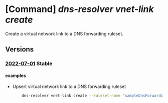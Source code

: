 # [Command] _dns-resolver vnet-link create_

Create a virtual network link to a DNS forwarding ruleset.

## Versions

### [2022-07-01](/Resources/mgmt-plane/L3N1YnNjcmlwdGlvbnMve30vcmVzb3VyY2Vncm91cHMve30vcHJvdmlkZXJzL21pY3Jvc29mdC5uZXR3b3JrL2Ruc2ZvcndhcmRpbmdydWxlc2V0cy97fS92aXJ0dWFsbmV0d29ya2xpbmtzL3t9/2022-07-01.xml) **Stable**

<!-- mgmt-plane /subscriptions/{}/resourcegroups/{}/providers/microsoft.network/dnsforwardingrulesets/{}/virtualnetworklinks/{} 2022-07-01 -->

#### examples

- Upsert virtual network link to a DNS forwarding ruleset
    ```bash
        dns-resolver vnet-link create --ruleset-name "sampleDnsForwardingRuleset" --metadata additionalProp1="value1" --id "/subscriptions/0403cfa9-9659-4f33-9f30-1f191c51d111/resourceG roups/sampleVnetResourceGroupName/providers/Microsoft.Network/virtualNetworks/sampleVirtualN etwork" --resource-group "sampleResourceGroup" --name "sampleVirtualNetworkLink"
    ```
